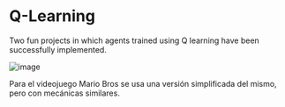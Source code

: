 # Q-Learning
Two fun projects in which agents trained using Q learning have been successfully implemented.

![image](https://github.com/user-attachments/assets/8c4e6571-e5ea-49a5-9bce-f180acb16539)

Para el videojuego Mario Bros se usa una versión simplificada del mismo, pero con mecánicas similares.
